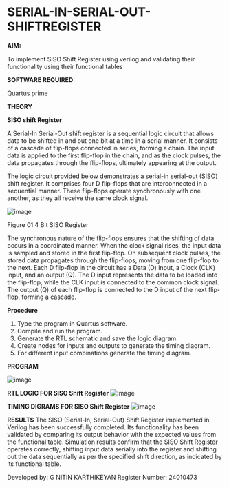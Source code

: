 # SERIAL-IN-SERIAL-OUT-SHIFTREGISTER

**AIM:**

To implement  SISO Shift Register using verilog and validating their functionality using their functional tables

**SOFTWARE REQUIRED:**

Quartus prime

**THEORY**

**SISO shift Register**

A Serial-In Serial-Out shift register is a sequential logic circuit that allows data to be shifted in and out one bit at a time in a serial manner. It consists of a cascade of flip-flops connected in series, forming a chain. The input data is applied to the first flip-flop in the chain, and as the clock pulses, the data propagates through the flip-flops, ultimately appearing at the output.

The logic circuit provided below demonstrates a serial-in serial-out (SISO) shift register. It comprises four D flip-flops that are interconnected in a sequential manner. These flip-flops operate synchronously with one another, as they all receive the same clock signal.

![image](https://github.com/naavaneetha/SERIAL-IN-SERIAL-OUT-SHIFTREGISTER/assets/154305477/e81c4072-37f9-46c6-8145-566764b74c3a)

Figure 01 4 Bit SISO Register

The synchronous nature of the flip-flops ensures that the shifting of data occurs in a coordinated manner. When the clock signal rises, the input data is sampled and stored in the first flip-flop. On subsequent clock pulses, the stored data propagates through the flip-flops, moving from one flip-flop to the next.
Each D flip-flop in the circuit has a Data (D) input, a Clock (CLK) input, and an output (Q). The D input represents the data to be loaded into the flip-flop, while the CLK input is connected to the common clock signal. The output (Q) of each flip-flop is connected to the D input of the next flip-flop, forming a cascade.

**Procedure**
1.	Type the program in Quartus software.
2.	Compile and run the program.
3.	Generate the RTL schematic and save the logic diagram.
4.	Create nodes for inputs and outputs to generate the timing diagram.
5.	For different input combinations generate the timing diagram.


**PROGRAM**

![image](https://github.com/user-attachments/assets/48e8e638-d9c4-48bc-b331-bb93999a2c98)


**RTL LOGIC FOR SISO Shift Register**
![image](https://github.com/user-attachments/assets/45f6da07-8bda-47b8-a2f6-d35f097af61b)

**TIMING DIGRAMS FOR SISO Shift Register**
![image](https://github.com/user-attachments/assets/b9aa610f-f888-49b8-810f-07eef12d749c)


**RESULTS**
The SISO (Serial-In, Serial-Out) Shift Register implemented in Verilog has been successfully completed. Its functionality has been validated by comparing its output behavior with the expected values from the functional table. Simulation results confirm that the SISO Shift Register operates correctly, shifting input data serially into the register and shifting out the data sequentially as per the specified shift direction, as indicated by its functional table.

Developed by: G NITIN KARTHIKEYAN
Register Number: 24010473
